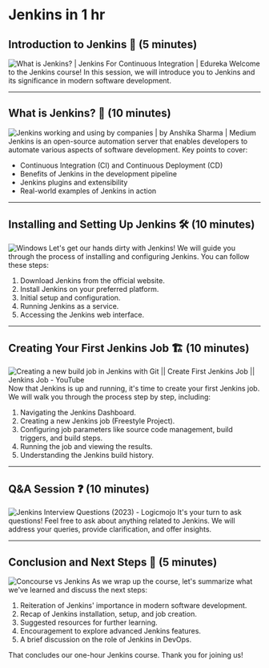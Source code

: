 # Jenkins in 1 hr

## Introduction to Jenkins 👋 (5 minutes)
![What is Jenkins? | Jenkins For Continuous Integration | Edureka](https://www.edureka.co/blog/wp-content/uploads/2016/10/Jenkins-integration-jenkins-tutorial-Edureka.jpg)
Welcome to the Jenkins course! In this session, we will introduce you to Jenkins and its significance in modern software development.

---

## What is Jenkins? 🤔 (10 minutes)
![Jenkins working and using by companies | by Anshika Sharma | Medium](https://miro.medium.com/v2/resize:fit:1400/0*7C0M6Fo5WQqg1HhX.jpeg)
Jenkins is an open-source automation server that enables developers to automate various aspects of software development. Key points to cover:
- Continuous Integration (CI) and Continuous Deployment (CD)
- Benefits of Jenkins in the development pipeline
- Jenkins plugins and extensibility
- Real-world examples of Jenkins in action

---

## Installing and Setting Up Jenkins 🛠️ (10 minutes)
![Windows](https://www.jenkins.io/doc/book/resources/tutorials/windows-install.png)
Let's get our hands dirty with Jenkins! We will guide you through the process of installing and configuring Jenkins. You can follow these steps:
1. Download Jenkins from the official website.
2. Install Jenkins on your preferred platform.
3. Initial setup and configuration.
4. Running Jenkins as a service.
5. Accessing the Jenkins web interface.

---

## Creating Your First Jenkins Job 🏗️ (10 minutes)
![Creating a new build job in Jenkins with Git || Create First Jenkins Job || Jenkins  Job - YouTube](https://i.ytimg.com/vi/l4hMeWxHEko/maxresdefault.jpg)
Now that Jenkins is up and running, it's time to create your first Jenkins job. We will walk you through the process step by step, including:
1. Navigating the Jenkins Dashboard.
2. Creating a new Jenkins job (Freestyle Project).
3. Configuring job parameters like source code management, build triggers, and build steps.
4. Running the job and viewing the results.
5. Understanding the Jenkins build history.

---

## Q&A Session ❓ (10 minutes)
![Jenkins Interview Questions (2023) - Logicmojo](https://logicmojo.com/assets/dist/new_pages/images/jenkinsques.jpg)
It's your turn to ask questions! Feel free to ask about anything related to Jenkins. We will address your queries, provide clarification, and offer insights.

---

## Conclusion and Next Steps 🚪 (5 minutes)
![Concourse vs Jenkins](https://www.eficode.com/hs-fs/hubfs/images/blogs/Imported_Blog_Media/header_006.jpg?width=640&height=480&name=header_006.jpg)
As we wrap up the course, let's summarize what we've learned and discuss the next steps:
1. Reiteration of Jenkins' importance in modern software development.
2. Recap of Jenkins installation, setup, and job creation.
3. Suggested resources for further learning.
4. Encouragement to explore advanced Jenkins features.
5. A brief discussion on the role of Jenkins in DevOps.

That concludes our one-hour Jenkins course. Thank you for joining us!

